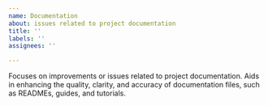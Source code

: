 ```yaml
---
name: Documentation
about: issues related to project documentation
title: ''
labels: ''
assignees: ''

---
```


Focuses on improvements or issues related to project documentation. Aids in enhancing the quality, clarity, and accuracy of documentation files, such as READMEs, guides, and tutorials.
